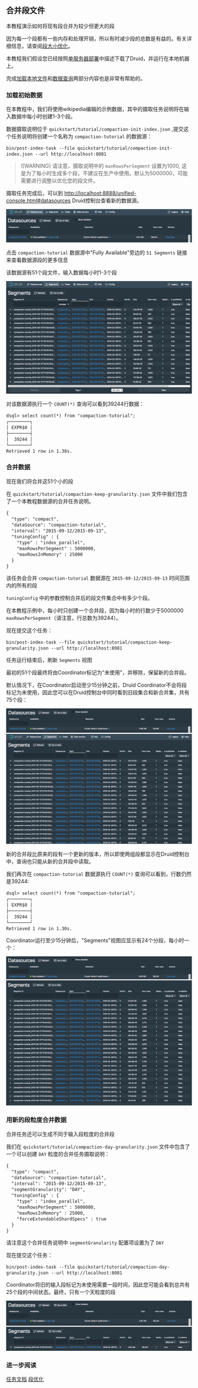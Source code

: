 <!-- toc -->

## 合并段文件

本教程演示如何将现有段合并为较少但更大的段

因为每一个段都有一些内存和处理开销，所以有时减少段的总数是有益的。有关详细信息，请查阅[段大小优化]()。

本教程我们假设您已经按照[单服务器部署](../GettingStarted/chapter-3.md)中描述下载了Druid，并运行在本地机器上。

完成[加载本地文件](./chapter-1.md)和[数据查询](./chapter-4.md)两部分内容也是非常有帮助的。

### 加载初始数据

在本教程中，我们将使用wikipedia编辑的示例数据，其中的摄取任务说明将在输入数据中每小时创建1-3个段。

数据摄取说明位于 `quickstart/tutorial/compaction-init-index.json` ,提交这个任务说明将创建一个名称为 `compaction-tutorial` 的数据源：

```
bin/post-index-task --file quickstart/tutorial/compaction-init-index.json --url http://localhost:8081
```

> ![WARNING] 
> 请注意，摄取说明中的 `maxRowsPerSegment` 设置为1000, 这是为了每小时生成多个段，不建议在生产中使用。默认为5000000，可能需要进行调整以优化您的段文件。

摄取任务完成后，可以到 [http://localhost:8888/unified-console.html#datasources](http://localhost:8888/unified-console.html#datasources) Druid控制台查看新的数据源。

![](img-8/tutorial-compaction-01.png)

点击 `compaction-tutorial` 数据源中"Fully Available"旁边的 `51 Segments` 链接来查看数据源段的更多信息

该数据源有51个段文件，输入数据每小时1-3个段

![](img-8/tutorial-compaction-02.png)

对该数据源执行一个 `COUNT(*)` 查询可以看到39244行数据：

```
dsql> select count(*) from "compaction-tutorial";
┌────────┐
│ EXPR$0 │
├────────┤
│  39244 │
└────────┘
Retrieved 1 row in 1.38s.
```

### 合并数据

现在我们将合并这51个小的段

在 `quickstart/tutorial/compaction-keep-granularity.json` 文件中我们包含了一个本教程数据源的合并任务说明。

```
{
  "type": "compact",
  "dataSource": "compaction-tutorial",
  "interval": "2015-09-12/2015-09-13",
  "tuningConfig" : {
    "type" : "index_parallel",
    "maxRowsPerSegment" : 5000000,
    "maxRowsInMemory" : 25000
  }
}
```

该任务会合并 `compaction-tutorial` 数据源在 `2015-09-12/2015-09-13` 时间范围内的所有的段

`tuningConfig` 中的参数控制合并后的段文件集合中有多少个段。

在本教程示例中，每小时只创建一个合并段，因为每小时的行数少于5000000 `maxRowsPerSegment`（请注意，行总数为39244）。

现在提交这个任务：
```
bin/post-index-task --file quickstart/tutorial/compaction-keep-granularity.json --url http://localhost:8081
```

任务运行结束后，刷新 `Segments` 视图

最初的51个段最终将由Coordinator标记为"未使用"，并移除，保留新的合并段。

默认情况下，在Coordinator启动至少15分钟之前，Druid Coordinator不会将段标记为未使用，因此您可以在Druid控制台中同时看到旧段集合和新合并集，共有75个段：

![](img-8/tutorial-compaction-03.png)
![](img-8/tutorial-compaction-04.png)

新的合并段比原来的段有一个更新的版本，所以即使两组段都显示在Druid控制台中，查询也只能从新的合并段中读取。

我们再次在 `compaction-tutorial` 数据源执行 `COUNT(*)` 查询可以看到，行数仍然是39244:
```
dsql> select count(*) from "compaction-tutorial";
┌────────┐
│ EXPR$0 │
├────────┤
│  39244 │
└────────┘
Retrieved 1 row in 1.30s.
```

Coordinator运行至少15分钟后，"Segments"视图应显示有24个分段，每小时一个：

![](img-8/tutorial-compaction-05.png)
![](img-8/tutorial-compaction-06.png)

### 用新的段粒度合并数据

合并任务还可以生成不同于输入段粒度的合并段

我们在 `quickstart/tutorial/compaction-day-granularity.json` 文件中包含了一个可以创建 `DAY` 粒度的合并任务摄取说明：

```
{
  "type": "compact",
  "dataSource": "compaction-tutorial",
  "interval": "2015-09-12/2015-09-13",
  "segmentGranularity": "DAY",
  "tuningConfig" : {
    "type" : "index_parallel",
    "maxRowsPerSegment" : 5000000,
    "maxRowsInMemory" : 25000,
    "forceExtendableShardSpecs" : true
  }
}
```

请注意这个合并任务说明中 `segmentGranularity` 配置项设置为了 `DAY`

现在提交这个任务：
```
bin/post-index-task --file quickstart/tutorial/compaction-day-granularity.json --url http://localhost:8081
```

Coordinator将旧的输入段标记为未使用需要一段时间，因此您可能会看到总共有25个段的中间状态。最终，只有一个天粒度的段

![](img-8/tutorial-compaction-07.png)
![](img-8/tutorial-compaction-08.png)

### 进一步阅读
[任务文档]()
[段优化]()